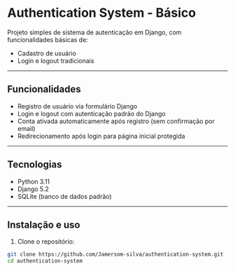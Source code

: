 # Authentication System - Básico

Projeto simples de sistema de autenticação em Django, com funcionalidades básicas de:

- Cadastro de usuário
- Login e logout tradicionais

---

## Funcionalidades

- Registro de usuário via formulário Django
- Login e logout com autenticação padrão do Django
- Conta ativada automaticamente após registro (sem confirmação por email)
- Redirecionamento após login para página inicial protegida

---

## Tecnologias

- Python 3.11  
- Django 5.2  
- SQLite (banco de dados padrão)

---

## Instalação e uso

1. Clone o repositório:

```bash
git clone https://github.com/Jamersom-silva/authentication-system.git
cd authentication-system
